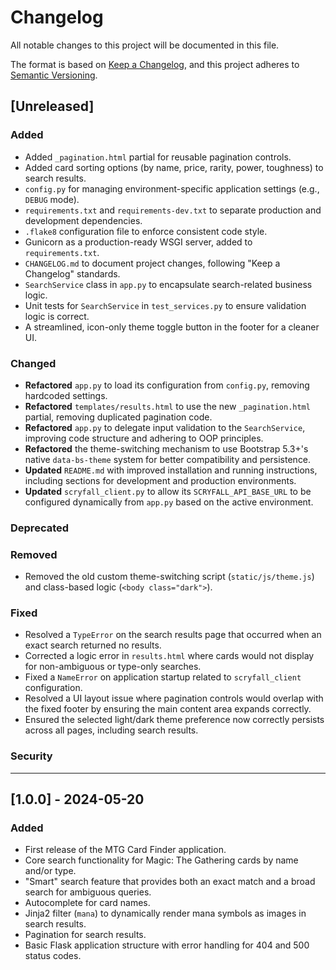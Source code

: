 # Changelog

All notable changes to this project will be documented in this file.

The format is based on [Keep a Changelog](https://keepachangelog.com/en/1.0.0/),
and this project adheres to [Semantic Versioning](https://semver.org/spec/v2.0.0.html).

## [Unreleased]

### Added
- Added `_pagination.html` partial for reusable pagination controls.
- Added card sorting options (by name, price, rarity, power, toughness) to search results.
- `config.py` for managing environment-specific application settings (e.g., `DEBUG` mode).
- `requirements.txt` and `requirements-dev.txt` to separate production and development dependencies.
- `.flake8` configuration file to enforce consistent code style.
- Gunicorn as a production-ready WSGI server, added to `requirements.txt`.
- `CHANGELOG.md` to document project changes, following "Keep a Changelog" standards.
- `SearchService` class in `app.py` to encapsulate search-related business logic.
- Unit tests for `SearchService` in `test_services.py` to ensure validation logic is correct.
- A streamlined, icon-only theme toggle button in the footer for a cleaner UI.

### Changed
- **Refactored** `app.py` to load its configuration from `config.py`, removing hardcoded settings.
- **Refactored** `templates/results.html` to use the new `_pagination.html` partial, removing duplicated pagination code.
- **Refactored** `app.py` to delegate input validation to the `SearchService`, improving code structure and adhering to OOP principles.
- **Refactored** the theme-switching mechanism to use Bootstrap 5.3+'s native `data-bs-theme` system for better compatibility and persistence.
- **Updated** `README.md` with improved installation and running instructions, including sections for development and production environments.
- **Updated** `scryfall_client.py` to allow its `SCRYFALL_API_BASE_URL` to be configured dynamically from `app.py` based on the active environment.

### Deprecated

### Removed
- Removed the old custom theme-switching script (`static/js/theme.js`) and class-based logic (`<body class="dark">`).

### Fixed
- Resolved a `TypeError` on the search results page that occurred when an exact search returned no results.
- Corrected a logic error in `results.html` where cards would not display for non-ambiguous or type-only searches.
- Fixed a `NameError` on application startup related to `scryfall_client` configuration.
- Resolved a UI layout issue where pagination controls would overlap with the fixed footer by ensuring the main content area expands correctly.
- Ensured the selected light/dark theme preference now correctly persists across all pages, including search results.

### Security

---

## [1.0.0] - 2024-05-20

### Added
- First release of the MTG Card Finder application.
- Core search functionality for Magic: The Gathering cards by name and/or type.
- "Smart" search feature that provides both an exact match and a broad search for ambiguous queries.
- Autocomplete for card names.
- Jinja2 filter (`mana`) to dynamically render mana symbols as images in search results.
- Pagination for search results.
- Basic Flask application structure with error handling for 404 and 500 status codes.